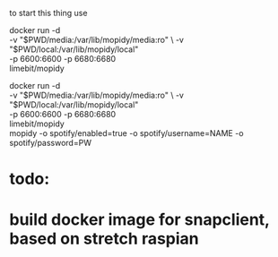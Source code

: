 to start this thing use 

docker run -d \
      -v "$PWD/media:/var/lib/mopidy/media:ro" \
      -v "$PWD/local:/var/lib/mopidy/local" \
      -p 6600:6600 -p 6680:6680 \
      limebit/mopidy 


docker run -d \
      -v "$PWD/media:/var/lib/mopidy/media:ro" \
      -v "$PWD/local:/var/lib/mopidy/local" \
      -p 6600:6600 -p 6680:6680 \
      limebit/mopidy \
      mopidy -o spotify/enabled=true -o spotify/username=NAME -o spotify/password=PW


# todo:
# build docker image for snapclient, based on stretch raspian